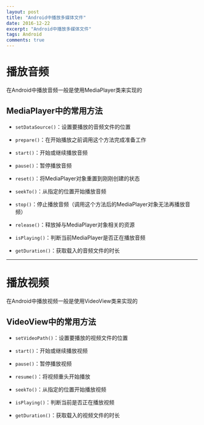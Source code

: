 ```yaml
---
layout: post
title: "Android中播放多媒体文件"
date: 2016-12-22
excerpt: "Android中播放多媒体文件"
tags: Android
comments: true
---
```


# 播放音频
在Android中播放音频一般是使用MediaPlayer类来实现的
## MediaPlayer中的常用方法
- `setDataSource()`：设置要播放的音频文件的位置

- `prepare()`：在开始播放之前调用这个方法完成准备工作

- `start()`：开始或继续播放音频

- `pause()`：暂停播放音频

- `reset()`：将MediaPlayer对象重置到刚刚创建的状态

- `seekTo()`：从指定的位置开始播放音频

- `stop()`：停止播放音频（调用这个方法后的MediaPlayer对象无法再播放音频）

- `release()`：释放掉与MediaPlayer对象相关的资源

- `isPlaying()`：判断当前MediaPlayer是否正在播放音频

- `getDuration()`：获取载入的音频文件的时长

***

# 播放视频
在Android中播放视频一般是使用VideoView类来实现的
## VideoView中的常用方法
- `setVideoPath()`：设置要播放的视频文件的位置

- `start()`：开始或继续播放视频

- `pause()`：暂停播放视频

- `resume()`：将视频重头开始播放

- `seekTo()`：从指定的位置开始播放视频

- `isPlaying()`：判断当前是否正在播放视频

- `getDuration()`：获取载入的视频文件的时长